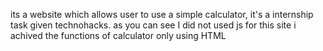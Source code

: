 its a website which allows user to use a simple calculator,
it's a internship task given technohacks.
as you can see I did not used js for this site i achived the functions of calculator only using HTML
